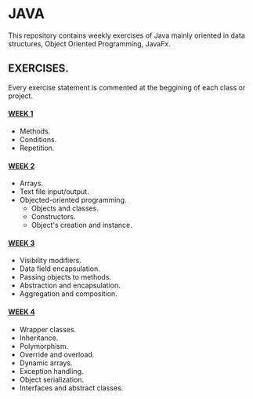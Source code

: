 # JAVA 

This repository contains weekly exercises of Java mainly oriented in data structures, Object Oriented Programming, JavaFx.

##  EXERCISES.
Every exercise statement is commented at the beggining of each class or project.
#### [WEEK 1](./Week1/)
- Methods.
- Conditions.
- Repetition.
#### [WEEK 2](./Week2/)
- Arrays.
- Text file input/output.
- Objected-oriented programming.
  - Objects and classes.
  - Constructors.
  - Object's creation and instance.

#### [WEEK 3](./Week3/)
- Visibility modifiers.
- Data field encapsulation.
- Passing objects to methods.
- Abstraction and encapsulation.
- Aggregation and composition.

#### [WEEK 4](./Week4/)
- Wrapper classes.
- Inheritance.
- Polymorphism.
- Override and overload.
- Dynamic arrays.
- Exception handling.
- Object serialization.
- Interfaces and abstract classes.
